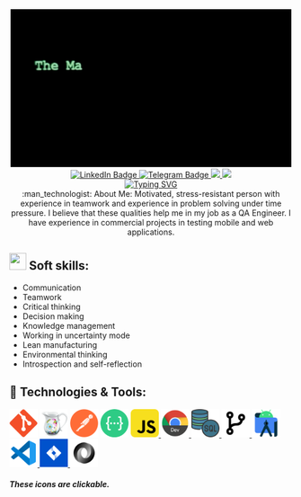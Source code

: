 <div id="header" align="center">
  <img src="https://github.com/NadiDU/NadiDU/blob/main/YBU4.gif"/>
</div>
<div id="badges" align="center">
  <a href="https://www.linkedin.com/in/nadezhdadurina/">
    <img src="https://img.shields.io/badge/LinkedIn-blue?style=for-the-badge&logo=linkedin&logoColor=white" alt="LinkedIn Badge"/>
  </a>
  <a href="https://t.me/NadyaDurina">
    <img src="https://img.shields.io/badge/Telegram-blue?style=for-the-badge&logo=telegram&logoColor=white" alt="Telegram Badge"/>
  </a>
   </a>
  <a href="https://drive.google.com/file/d/1p-CeBG_KDk2pJDMgCuursvF21aJvNIAj/view?usp=sharing">
    <img src="https://img.shields.io/badge/CV.ru-blue?style=for-the-badge" />
  </a>
  <a href="https://drive.google.com/file/d/1843NJtTi3f1Gef9Cj2DjejeddudcfAM_/view?usp=sharing">
    <img src="https://img.shields.io/badge/CV.eng-blue?style=for-the-badge" />
  </a>
 
  
</div>
<div id="badges" align="center">
<a href="https://git.io/typing-svg"><img src="https://readme-typing-svg.demolab.com?font=Ubuntu+Mono&weight=600&pause=500&color=177a2e&center=true&vCenter=true&width=455&height=60&lines=I%E2%80%99m+a+QA+Engineer;" alt="Typing SVG" /></a>
</div>

<div id="badges" align="center">
:man_technologist: About Me:
Motivated, stress-resistant person with
experience in teamwork and experience in
problem solving under time pressure. I believe
that these qualities help me in my job as a QA
Engineer.
I have experience in commercial projects in testing mobile and web applications.
</div>

## <img src = "https://cdn-icons-png.flaticon.com/512/6171/6171939.png" width="30" height="30"/> Soft skills:
- Communication
- Teamwork
- Critical thinking
- Decision making
- Knowledge management
- Working in uncertainty mode
- Lean manufacturing
- Environmental thinking
- Introspection and self-reflection
## :wrench: Technologies & Tools:


<div>
   <a href="https://github.com/NadiDU/Terminal-Linux">
    <img src="https://github.com/NadiDU/NadiDU/blob/main/git.png?raw=true" title="Git" alt="Git" width="50" height="50"/></a>  
  </a>
  <a href="https://github.com/NadiDU/Charles">
    <img src="https://github.com/NadiDU/NadiDU/blob/main/Charles_proxy.png?raw=true" title="Charles_proxy" alt="Charles_proxy" width="50" height="50"/></a> 
  </a>
  <a href="https://github.com/NadiDU/Postman">
    <img src="https://github.com/NadiDU/NadiDU/blob/main/Postman.png?raw=true" alt="Postman" width="50" height="50"/></a>
  </a>
  <a href="https://github.com/NadiDU/Postman">
    <img src="https://github.com/NadiDU/NadiDU/blob/main/swagger.png" width="50" height="50"/></a>
  </a>
  <a href="https://github.com/NadiDU/JavaScript">
    <img src="https://github.com/NadiDU/NadiDU/blob/main/javascript.png?raw=true" title="JavaScript" alt="JavaScript" width="50" height="50"/>
  </a>
  <a href="https://github.com/NadiDU/DevTools">
    <img src="https://github.com/NadiDU/NadiDU/blob/main/chrome_dev_browser.png?raw=true" title="Chrome-DevTools" alt="Chrome-DevTools" width="50" height="50"/>
  </a>
    <a href="https://github.com/NadiDU/SQL">
    <img src="https://github.com/NadiDU/NadiDU/blob/main/sql.png?raw=true" title="SQL" alt="SQL" width="50" height="50"/>
  </a>
  <a href="https://github.com/NadiDU/Git">
    <img src="https://github.com/NadiDU/NadiDU/blob/main/git_branch.png?raw=true title="Git_branch" alt="Git_branch" width="50" height="50"/>
  </a>
  <a href="https://github.com/NadiDU/Mobile-testing">
    <img src="https://github.com/NadiDU/NadiDU/blob/main/android_studio.png?raw=true" title="Android_studio" alt="Android_studio" width="50" height="50"/>
  </a>
   </a>
  <a href="https://github.com/NadiDU/JavaScript">
    <img src="https://github.com/NadiDU/NadiDU/blob/main/vscode.png?raw=true" title="Android_studio" alt="Android_studio" width="50" height="50"/>
  </a>

  <a href=" ">
    <img src="https://github.com/NadiDU/NadiDU/blob/main/JIRA.png?raw=true" alt="Android_studio" width="50" height="50"/>
  </a>
  
   <a href=" ">
    <img src="https://github.com/NadiDU/NadiDU/blob/main/json.png?raw=true" width="50" height="50"/>
  </a>
     
  <h5>These icons are clickable.</h5>
</div>

